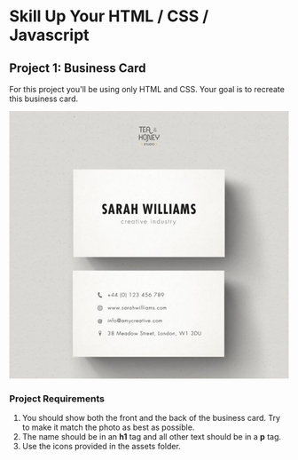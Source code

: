 # Skill Up Your HTML / CSS / Javascript

## Project 1: Business Card
For this project you'll be using only HTML and CSS.  Your goal is to recreate this business card.

![business-card-example](https://github.com/PaperNathan/skill-up/blob/master/project-01/assets/business-card-example.jpg)

### Project Requirements
1. You should show both the front and the back of the business card.  Try to make it match the photo as best as possible.
2. The name should be in an **h1** tag and all other text should be in a **p** tag.
3. Use the icons provided in the assets folder.